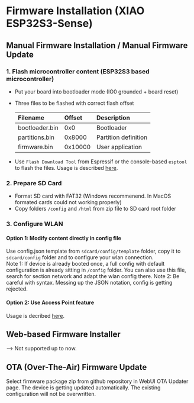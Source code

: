 # Firmware Installation (XIAO ESP32S3-Sense)

## Manual Firmware Installation / Manual Firmware Update

  ### 1. Flash microcontroller content (ESP32S3 based microcontroller)

   - Put your board into bootloader mode (IO0 grounded + board reset)
   - Three files to be flashed with correct flash offset

      | Filename          | Offset      | Description
      |:------------------|:------------|:------
      | bootloader.bin    | 0x0         | Bootloader
      | partitions.bin    | 0x8000      | Partition definition
      | firmware.bin      | 0x10000     | User application
  
  - Use `Flash Download Tool` from Espressif or the console-based `esptool` to flash the files.
  Usage is described [here](https://jomjol.github.io/AI-on-the-edge-device-docs/Installation/#flashing-using-the-flash-tool-from-espressif-gui).


  ### 2. Prepare SD Card
  - Format SD card with FAT32 (Windows recommenend. In MacOS formated cards could not working properly)
  - Copy folders `/config` and `/html` from zip file to SD card root folder


  ### 3. Configure WLAN

  #### Option 1: Modify content directly in config file
  Use config.json template from `sdcard/config/template` folder, copy it to 
  `sdcard/config` folder and to configure your wlan connection.<br>
  Note 1: If device is already booted once, a full config with default configuration is already sitting in `/config` folder. 
  You can also use this file, search for section network and adapt the wlan config there.
  Note 2: Be careful with syntax. Messing up the JSON notation, config is getting rejected.
  
  #### Option 2: Use Access Point feature
  Usage is decribed [here](https://jomjol.github.io/AI-on-the-edge-device-docs/Installation/#remote-setup-using-the-built-in-access-point).



## Web-based Firmware Installer

 --> Not supported up to now.



## OTA (Over-The-Air) Firmware Update

  Select firmware package zip from github repository in WebUI OTA Updater page. 
  The device is getting updated automatically. The existing configuration will not be overwritten.

